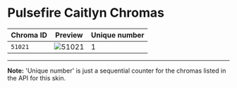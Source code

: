 # Pulsefire Caitlyn Chromas

| Chroma ID | Preview | Unique number |
|---|---|---|
| `51021` | ![51021](https://raw.communitydragon.org/latest/plugins/rcp-be-lol-game-data/global/default/v1/champion-chroma-images/51/51021.png) | 1 |

---

**Note:** 'Unique number' is just a sequential counter for the chromas listed in the API for this skin.